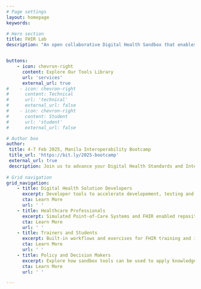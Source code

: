 ```yaml
---
# Page settings
layout: homepage
keywords:

# Hero section
title: FHIR Lab
description: "An open collaborative Digital Health Sandbox that enables stakeholders to explore, learn, test and validate digital health standards-based solutions in a safe and controlled environment. FHIR Lab is part of The Strengthening Standards Capability Project ([SSCP](https://sscp.health)), a collaborative effort between the Australian e-Health Research Centre (AEHRC) at the Commonwealth Scientific and Industrial Research Organisation ([CSIRO](https://csiro.au)) and Standards and Interoperability Lab, University of the Philippines, Manila ([UPM SILab](https://www.upmsilab.org/)) for improved adoption of digital health standards and interoperability."


buttons:
    - icon: chevron-right
      content: Explore Our Tools Library
      url: 'services'
      external_url: true
#    - icon: chevron-right
#      content: Technical
#      url: 'technical'
#      external_url: false
#    - icon: chevron-right
#      content: Student
#      url: 'student'
#      external_url: false

# Author box
author:
 title: 4-7 Feb 2025, Manila Interoperability Bootcamp
 title_url: 'https://bit.ly/2025-bootcamp'
 external_url: true
 description: Join us to advance your Digital Health Standards and Interoperability skills, collaborate with peers, and gain practical experience in developing FHIR enabled digital health applications using tools like Ontoserver, Google Open Health Stack (OHS), SMILE clinical Data Repository and AidBox. 
        
# Grid navigation
grid_navigation:
    - title: Digital Health Solution Developers
      excerpt: Developer tools to accelerate developement, testing and validation of digital health solutions.
      cta: Learn More
      url: ' '
    - title: Healthcare Professionals
      excerpt: Simulated Point-of-Care Systems and FHIR enabled repositories for real-world use cases.
      cta: Learn More
      url: ' '
    - title: Trainers and Students
      excerpt: Built-in workflows and exercises for FHIR training and immersive learning.
      cta: Learn More
      url: ' '
    - title: Policy and Decision Makers
      excerpt: Explore how sandbox tools can be used to apply knowledge for healthcare issues.
      cta: Learn More
      url: ' '

---
```

